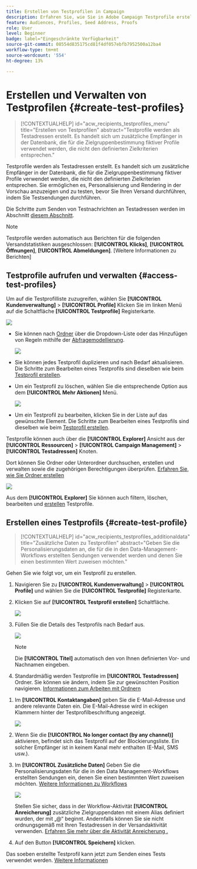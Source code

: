 ```yaml
---
title: Erstellen von Testprofilen in Campaign
description: Erfahren Sie, wie Sie in Adobe Campaign Testprofile erstellen und verwalten.
feature: Audiences, Profiles, Seed Address, Proofs
role: User
level: Beginner
badge: label="Eingeschränkte Verfügbarkeit"
source-git-commit: 08554d835175cd81f4df057ebfb7952500a12ba4
workflow-type: tm+mt
source-wordcount: '554'
ht-degree: 13%

---
```


# Erstellen und Verwalten von Testprofilen {#create-test-profiles}

>[!CONTEXTUALHELP]
>id="acw_recipients_testprofiles_menu"
>title="Erstellen von Testprofilen"
>abstract="Testprofile werden als Testadressen erstellt. Es handelt sich um zusätzliche Empfänger in der Datenbank, die für die Zielgruppenbestimmung fiktiver Profile verwendet werden, die nicht den definierten Zielkriterien entsprechen."

Testprofile werden als Testadressen erstellt. Es handelt sich um zusätzliche Empfänger in der Datenbank, die für die Zielgruppenbestimmung fiktiver Profile verwendet werden, die nicht den definierten Zielkriterien entsprechen. Sie ermöglichen es, Personalisierung und Rendering in der Vorschau anzuzeigen und zu testen, bevor Sie Ihren Versand durchführen, indem Sie Testsendungen durchführen.

<!--Learn more on test profiles in the [Campaign v8 (client console) documentation](https://experienceleague.adobe.com/docs/campaign/campaign-v8/audience/add-profiles/test-profiles.html){target="_blank"}.-->

Die Schritte zum Senden von Testnachrichten an Testadressen werden im Abschnitt [diesem Abschnitt](../preview-test/test-deliveries.md#test-profiles).

>[!NOTE]
>
>Testprofile werden automatisch aus Berichten für die folgenden Versandstatistiken ausgeschlossen: **[!UICONTROL Klicks]**, **[!UICONTROL Öffnungen]**, **[!UICONTROL Abmeldungen]**. [Weitere Informationen zu Berichten]

## Testprofile aufrufen und verwalten {#access-test-profiles}

Um auf die Testprofilliste zuzugreifen, wählen Sie **[!UICONTROL Kundenverwaltung]** > **[!UICONTROL Profile]** Klicken Sie im linken Menü auf die Schaltfläche **[!UICONTROL Testprofile]** Registerkarte.

![](assets/test-profile-list.png)

* Sie können nach [Ordner](../get-started/permissions.md#folders) über die Dropdown-Liste oder das Hinzufügen von Regeln mithilfe der [Abfragemodellierung](../query/query-modeler-overview.md).

  ![](assets/test-profile-list-filters.png)

* Sie können jedes Testprofil duplizieren und nach Bedarf aktualisieren. Die Schritte zum Bearbeiten eines Testprofils sind dieselben wie beim [Testprofil erstellen](#create-test-profile).

* Um ein Testprofil zu löschen, wählen Sie die entsprechende Option aus dem **[!UICONTROL Mehr Aktionen]** Menü.

  ![](assets/test-profile-list-delete.png)

* Um ein Testprofil zu bearbeiten, klicken Sie in der Liste auf das gewünschte Element. Die Schritte zum Bearbeiten eines Testprofils sind dieselben wie beim [Testprofil erstellen](#create-test-profile).

Testprofile können auch über die **[!UICONTROL Explorer]** Ansicht aus der **[!UICONTROL Ressourcen]** > **[!UICONTROL Campaign Management]** > **[!UICONTROL Testadressen]** Knoten.

Dort können Sie Ordner oder Unterordner durchsuchen, erstellen und verwalten sowie die zugehörigen Berechtigungen überprüfen. [Erfahren Sie, wie Sie Ordner erstellen](../get-started/permissions.md#folders)

![](assets/test-profiles-folders.png)

Aus dem **[!UICONTROL Explorer]** Sie können auch filtern, löschen, bearbeiten und [erstellen](#create-test-profile) Testprofile.

## Erstellen eines Testprofils {#create-test-profile}

>[!CONTEXTUALHELP]
>id="acw_recipients_testprofiles_additionaldata"
>title="Zusätzliche Daten zu Testprofilen"
>abstract="Geben Sie die Personalisierungsdaten an, die für die in den Data-Management-Workflows erstellten Sendungen verwendet werden und denen Sie einen bestimmten Wert zuweisen möchten."

Gehen Sie wie folgt vor, um ein Testprofil zu erstellen.

1. Navigieren Sie zu **[!UICONTROL Kundenverwaltung]** > **[!UICONTROL Profile]** und wählen Sie die **[!UICONTROL Testprofile]** Registerkarte.

1. Klicken Sie auf **[!UICONTROL Testprofil erstellen]** Schaltfläche.

   ![](assets/test-profile-create.png)

1. Füllen Sie die Details des Testprofils nach Bedarf aus. <!--Most of the fields are the same as when creating profiles. [Learn more]-->

   ![](assets/test-profile-details.png)

   >[!NOTE]
   >
   >Die **[!UICONTROL Titel]** automatisch den von Ihnen definierten Vor- und Nachnamen eingeben.

1. Standardmäßig werden Testprofile im **[!UICONTROL Testadressen]** Ordner. Sie können sie ändern, indem Sie zur gewünschten Position navigieren. [Informationen zum Arbeiten mit Ordnern](../get-started/permissions.md#folders)

   <!--![](assets/test-profile-folder.png)-->

<!--
You do not need to enter all fields of each tab when creating a seed address. Missing personalization elements are entered randomly during delivery analysis. (Not valid?)
-->

1. Im **[!UICONTROL Kontaktangaben]** geben Sie die E-Mail-Adresse und andere relevante Daten ein. Die E-Mail-Adresse wird in eckigen Klammern hinter der Testprofilbeschriftung angezeigt.

   ![](assets/test-profile-address.png)

1. Wenn Sie die **[!UICONTROL No longer contact (by any channel)]** aktivieren, befindet sich das Testprofil auf der Blockierungsliste. Ein solcher Empfänger ist in keinem Kanal mehr enthalten (E-Mail, SMS usw.).

1. Im **[!UICONTROL Zusätzliche Daten]** Geben Sie die Personalisierungsdaten für die in den Data Management-Workflows erstellten Sendungen ein, denen Sie einen bestimmten Wert zuweisen möchten. [Weitere Informationen zu Workflows](../workflows/gs-workflows.md)

   ![](assets/test-profile-additional-data.png)

   Stellen Sie sicher, dass in der Workflow-Aktivität **[!UICONTROL Anreicherung]** zusätzliche Zielgruppendaten mit einem Alias definiert wurden, der mit „@“ beginnt. Andernfalls können Sie sie nicht ordnungsgemäß mit Ihren Testadressen in der Versandaktivität verwenden. [Erfahren Sie mehr über die Aktivität Anreicherung .](../workflows/activities/enrichment.md)

1. Auf den Button **[!UICONTROL Speichern]** klicken.

Das soeben erstellte Testprofil kann jetzt zum Senden eines Tests verwendet werden. [Weitere Informationen](../preview-test/test-deliveries.md#test-profiles)

<!--Use test profiles in Direct mail? cf v7/v8-->



